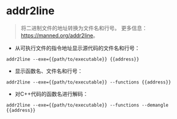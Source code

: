 # addr2line

> 将二进制文件的地址转换为文件名和行号。
> 更多信息：<https://manned.org/addr2line>。

- 从可执行文件的指令地址显示源代码的文件名和行号：

`addr2line --exe={{path/to/executable}} {{address}}`

- 显示函数名、文件名和行号：

`addr2line --exe={{path/to/executable}} --functions {{address}}`

- 对C++代码的函数名进行解码：

`addr2line --exe={{path/to/executable}} --functions --demangle {{address}}`